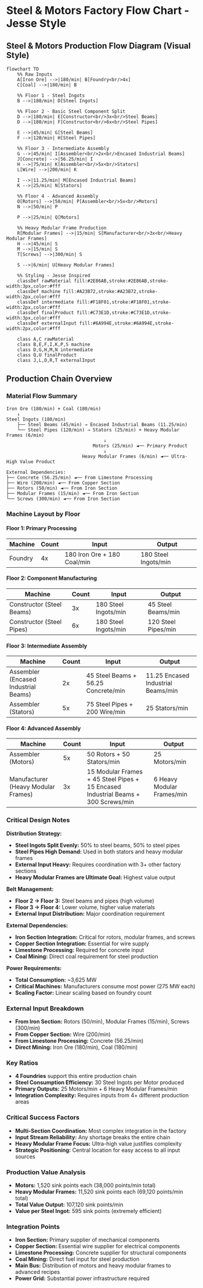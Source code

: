 # Steel & Motors Factory Flow Chart - Jesse Style

## Steel & Motors Production Flow Diagram (Visual Style)

```mermaid
flowchart TD
    %% Raw Inputs
    A[Iron Ore] -->|180/min| B[Foundry<br/>4x]
    C[Coal] -->|180/min| B
    
    %% Floor 1 - Steel Ingots
    B -->|180/min| D[Steel Ingots]
    
    %% Floor 2 - Basic Steel Component Split
    D -->|180/min| E[Constructor<br/>3x<br/>Steel Beams]
    D -->|180/min| F[Constructor<br/>6x<br/>Steel Pipes]
    
    E -->|45/min| G[Steel Beams]
    F -->|120/min| H[Steel Pipes]
    
    %% Floor 3 - Intermediate Assembly
    G -->|45/min| I[Assembler<br/>2x<br/>Encased Industrial Beams]
    J[Concrete] -->|56.25/min| I
    H -->|75/min| K[Assembler<br/>5x<br/>Stators]
    L[Wire] -->|200/min| K
    
    I -->|11.25/min| M[Encased Industrial Beams]
    K -->|25/min| N[Stators]
    
    %% Floor 4 - Advanced Assembly
    O[Rotors] -->|50/min| P[Assembler<br/>5x<br/>Motors]
    N -->|50/min| P
    
    P -->|25/min| Q[Motors]
    
    %% Heavy Modular Frame Production
    R[Modular Frames] -->|15/min| S[Manufacturer<br/>3x<br/>Heavy Modular Frames]
    H -->|45/min| S
    M -->|15/min| S
    T[Screws] -->|300/min| S
    
    S -->|6/min| U[Heavy Modular Frames]
    
    %% Styling - Jesse Inspired
    classDef rawMaterial fill:#2E86AB,stroke:#2E86AB,stroke-width:3px,color:#fff
    classDef machine fill:#A23B72,stroke:#A23B72,stroke-width:2px,color:#fff
    classDef intermediate fill:#F18F01,stroke:#F18F01,stroke-width:2px,color:#fff
    classDef finalProduct fill:#C73E1D,stroke:#C73E1D,stroke-width:3px,color:#fff
    classDef externalInput fill:#6A994E,stroke:#6A994E,stroke-width:2px,color:#fff
    
    class A,C rawMaterial
    class B,E,F,I,K,P,S machine
    class D,G,H,M,N intermediate
    class Q,U finalProduct
    class J,L,O,R,T externalInput
```

## Production Chain Overview

### Material Flow Summary
```
Iron Ore (180/min) + Coal (180/min)
    ↓ 
Steel Ingots (180/min)
    ├── Steel Beams (45/min) → Encased Industrial Beams (11.25/min)
    └── Steel Pipes (120/min) → Stators (25/min) + Heavy Modular Frames (6/min)
                                    ↓
                                Motors (25/min) ◄── Primary Product
                                    ↓
                            Heavy Modular Frames (6/min) ◄── Ultra-High Value Product

External Dependencies:
├── Concrete (56.25/min) ◄── From Limestone Processing
├── Wire (200/min) ◄── From Copper Section
├── Rotors (50/min) ◄── From Iron Section
├── Modular Frames (15/min) ◄── From Iron Section
└── Screws (300/min) ◄── From Iron Section
```

### Machine Layout by Floor

#### Floor 1: Primary Processing
| Machine | Count | Input | Output |
|---------|-------|-------|--------|
| Foundry | 4x | 180 Iron Ore + 180 Coal/min | 180 Steel Ingots/min |

#### Floor 2: Component Manufacturing  
| Machine | Count | Input | Output |
|---------|-------|-------|--------|
| Constructor (Steel Beams) | 3x | 180 Steel Ingots/min | 45 Steel Beams/min |
| Constructor (Steel Pipes) | 6x | 180 Steel Ingots/min | 120 Steel Pipes/min |

#### Floor 3: Intermediate Assembly
| Machine | Count | Input | Output |
|---------|-------|-------|--------|
| Assembler (Encased Industrial Beams) | 2x | 45 Steel Beams + 56.25 Concrete/min | 11.25 Encased Industrial Beams/min |
| Assembler (Stators) | 5x | 75 Steel Pipes + 200 Wire/min | 25 Stators/min |

#### Floor 4: Advanced Assembly
| Machine | Count | Input | Output |
|---------|-------|-------|--------|
| Assembler (Motors) | 5x | 50 Rotors + 50 Stators/min | 25 Motors/min |
| Manufacturer (Heavy Modular Frames) | 3x | 15 Modular Frames + 45 Steel Pipes + 15 Encased Industrial Beams + 300 Screws/min | 6 Heavy Modular Frames/min |

### Critical Design Notes

**Distribution Strategy:**
- **Steel Ingots Split Evenly:** 50% to steel beams, 50% to steel pipes
- **Steel Pipes High Demand:** Used in both stators and heavy modular frames
- **External Input Heavy:** Requires coordination with 3+ other factory sections
- **Heavy Modular Frames are Ultimate Goal:** Highest value output

**Belt Management:**
- **Floor 2 → Floor 3:** Steel beams and pipes (high volume)
- **Floor 3 → Floor 4:** Lower volume, higher value materials
- **External Input Distribution:** Major coordination requirement

**External Dependencies:**
- **Iron Section Integration:** Critical for rotors, modular frames, and screws
- **Copper Section Integration:** Essential for wire supply
- **Limestone Processing:** Required for concrete input
- **Coal Mining:** Direct coal requirement for steel production

**Power Requirements:**
- **Total Consumption:** ~3,625 MW
- **Critical Machines:** Manufacturers consume most power (275 MW each)
- **Scaling Factor:** Linear scaling based on foundry count

### External Input Breakdown
- **From Iron Section:** Rotors (50/min), Modular Frames (15/min), Screws (300/min)
- **From Copper Section:** Wire (200/min)
- **From Limestone Processing:** Concrete (56.25/min)
- **Direct Mining:** Iron Ore (180/min), Coal (180/min)

### Key Ratios
- **4 Foundries** support this entire production chain
- **Steel Consumption Efficiency:** 30 Steel Ingots per Motor produced
- **Primary Outputs:** 25 Motors/min + 6 Heavy Modular Frames/min
- **Integration Complexity:** Requires inputs from 4+ different production areas

### Critical Success Factors
- **Multi-Section Coordination:** Most complex integration in the factory
- **Input Stream Reliability:** Any shortage breaks the entire chain
- **Heavy Modular Frame Focus:** Ultra-high value justifies complexity
- **Strategic Positioning:** Central location for easy access to all input sources

### Production Value Analysis
- **Motors:** 1,520 sink points each (38,000 points/min total)
- **Heavy Modular Frames:** 11,520 sink points each (69,120 points/min total)
- **Total Value Output:** 107,120 sink points/min
- **Value per Steel Ingot:** 595 sink points (extremely efficient)

### Integration Points
- **Iron Section:** Primary supplier of mechanical components
- **Copper Section:** Essential wire supplier for electrical components
- **Limestone Processing:** Concrete supplier for structural components
- **Coal Mining:** Direct fuel input for steel production
- **Main Bus:** Distribution of motors and heavy modular frames to advanced recipes
- **Power Grid:** Substantial power infrastructure required

